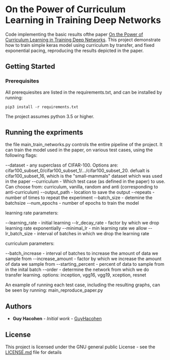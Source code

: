 # On the Power of Curriculum Learning in Training Deep Networks

Code implementing the basic results ofthe paper [On the Power of Curriculum Learning in Training Deep Networks](https://arxiv.org/abs/1904.03626).
This project demonstrate how to train simple keras model using curriculum by transfer, and fixed exponential pacing, reproducing the results depicted in the paper.

## Getting Started
### Prerequisites

All prerequiesites are listed in the requirements.txt, and can be installed by running:

```
pip3 install -r requirements.txt
```

The project assumes python 3.5 or higher.

## Running the expriments

the file main_train_networks.py controls the entire pipeline of the project.
It can train the model used in the paper, on various test cases, using the following flags:

--dataset - any superclass of CIFAR-100. Options are: cifar100_subset_0/cifar100_subset_1/.../cifar100_subset_20. defualt is cifar100_subset_16, which is the "small-mammals" dataset which was used in the paper
--curriculum - Which test case (as defined in the paper) to use. Can choose from: curriculum, vanilla, random and anti (corresponding to anti-curriculum)
--output_path - location to save the output
--repeats - number of times to repeat the experiment
--batch_size - detemine the batchsize
--num_epochs - number of epochs to train the model

learning rate parameters:

--learning_rate - initial learning
--lr_decay_rate - factor by which we drop learning rate exponentially
--minimal_lr - min learning rate we allow
--lr_batch_size - interval of batches in which we drop the learning rate   

curriculum parameters:

--batch_increase - interval of batches to increase the amount of data we sample from
--increase_amount - factor by which we increase the amount of data we sample from
--starting_percent - percent of data to sample from in the inital batch
--order - determine the network from which we do transfer learning. options: inception, vgg16, vgg19, xception, resnet

An example of running each test case, including the resulting graphs, can be seen by running: main_reproduce_paper.py


## Authors

* **Guy Hacohen** - *Initial work* - [GuyHacohen](https://github.com/GuyHacohen)

## License

This project is licensed under the GNU general public License - see the [LICENSE.md](LICENSE.md) file for details
